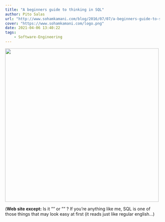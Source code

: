 ```yaml
---
title: "A beginners guide to thinking in SQL"
author: Pito Salas
url: "http://www.sohamkamani.com/blog/2016/07/07/a-beginners-guide-to-sql" 
cover: "https://www.sohamkamani.com/logo.png" 
date: 2021-04-06 13:40:22
tags:
    - Software-Engineering
---
```

<img src=https://www.sohamkamani.com/logo.png width="500">



(**Web site except:** Is it ”” or ”” ? If you’re anything like me, SQL is one of those things that may look easy at first (it reads just like regular english…) 
